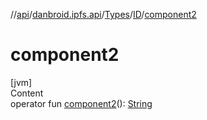 //[api](../../../index.md)/[danbroid.ipfs.api](../../index.md)/[Types](../index.md)/[ID](index.md)/[component2](component2.md)



# component2  
[jvm]  
Content  
operator fun [component2](component2.md)(): [String](https://kotlinlang.org/api/latest/jvm/stdlib/kotlin/-string/index.html)  



